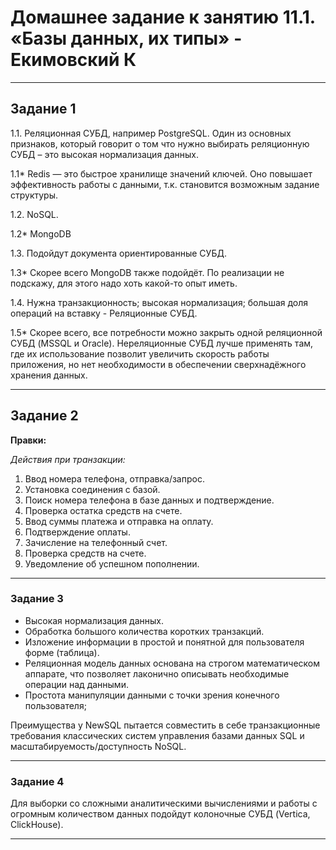 # Домашнее задание к занятию 11.1. «Базы данных, их типы» - Екимовский К

---

## Задание 1

1.1. Реляционная СУБД, например PostgreSQL. Один из основных признаков, который говорит о том что нужно выбирать реляционную СУБД – это высокая нормализация данных.

1.1* Redis — это быстрое хранилище значений ключей. Оно повышает эффективность работы с данными, т.к. становится возможным задание структуры.

1.2. NoSQL.

1.2* MongoDB

1.3. Подойдут документа ориентированные  СУБД.

1.3* Скорее всего MongoDB также подойдёт. По реализации не подскажу, для этого надо хоть какой-то опыт иметь.

1.4. Нужна транзакционность; высокая нормализация; большая доля операций на вставку - Реляционные СУБД.

1.5* Скорее всего, все потребности можно закрыть одной реляционной СУБД (MSSQL и Oracle). Нереляционные СУБД лучше применять там, где их использование позволит увеличить скорость работы приложения, но нет необходимости в обеспечении сверхнадёжного хранения данных.

---

## Задание 2

**Правки:**

*Действия при транзакции:*

1. Ввод номера телефона, отправка/запрос.
2. Установка соединения с базой.
3. Поиск номера телефона в базе данных и подтверждение.
4. Проверка остатка средств на счете.
5. Ввод суммы платежа и отправка на оплату.
6. Подтверждение оплаты.
7. Зачисление на телефонный счет.
8. Проверка средств на счете.
9. Уведомление об успешном пополнении.

---

### Задание 3

* Высокая нормализация данных.
* Обработка большого количества коротких транзакций.
* Изложение информации в простой и понятной для пользователя форме (таблица).
* Реляционная модель данных основана на строгом математическом аппарате, что позволяет лаконично описывать необходимые операции над данными.
* Простота манипуляции данными с точки зрения конечного пользователя;

Преимущества у NewSQL пытается совместить в себе транзакционные требования классических систем управления базами данных SQL и масштабируемость/доступность NoSQL.

---

### Задание 4

Для выборки со сложными аналитическими вычислениями и работы с огромным количеством данных подойдут колоночные СУБД (Vertica, ClickHouse).

---
